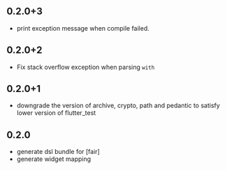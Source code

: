 ## 0.2.0+3
* print exception message when compile failed.

## 0.2.0+2
* Fix stack overflow exception when parsing `with`

## 0.2.0+1
* downgrade the version of archive, crypto, path and pedantic to satisfy lower version of flutter_test

## 0.2.0
* generate dsl bundle for [fair]
* generate widget mapping